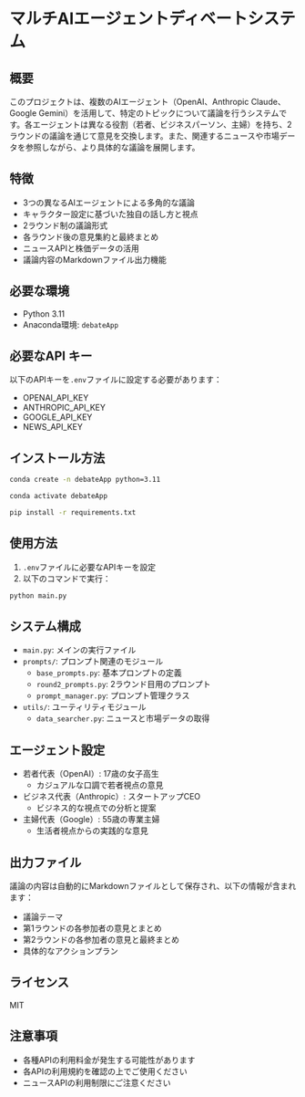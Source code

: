 # マルチAIエージェントディベートシステム

## 概要

このプロジェクトは、複数のAIエージェント（OpenAI、Anthropic Claude、Google Gemini）を活用して、特定のトピックについて議論を行うシステムです。各エージェントは異なる役割（若者、ビジネスパーソン、主婦）を持ち、2ラウンドの議論を通じて意見を交換します。また、関連するニュースや市場データを参照しながら、より具体的な議論を展開します。

## 特徴

- 3つの異なるAIエージェントによる多角的な議論
- キャラクター設定に基づいた独自の話し方と視点
- 2ラウンド制の議論形式
- 各ラウンド後の意見集約と最終まとめ
- ニュースAPIと株価データの活用
- 議論内容のMarkdownファイル出力機能

## 必要な環境

- Python 3.11
- Anaconda環境: `debateApp`

## 必要なAPI キー

以下のAPIキーを`.env`ファイルに設定する必要があります：

- OPENAI_API_KEY
- ANTHROPIC_API_KEY
- GOOGLE_API_KEY
- NEWS_API_KEY

## インストール方法

```bash
conda create -n debateApp python=3.11

conda activate debateApp

pip install -r requirements.txt
```

## 使用方法

1. `.env`ファイルに必要なAPIキーを設定
2. 以下のコマンドで実行：

```bash
python main.py
```


## システム構成

- `main.py`: メインの実行ファイル
- `prompts/`: プロンプト関連のモジュール
  - `base_prompts.py`: 基本プロンプトの定義
  - `round2_prompts.py`: 2ラウンド目用のプロンプト
  - `prompt_manager.py`: プロンプト管理クラス
- `utils/`: ユーティリティモジュール
  - `data_searcher.py`: ニュースと市場データの取得

## エージェント設定

- 若者代表（OpenAI）: 17歳の女子高生
  - カジュアルな口調で若者視点の意見
- ビジネス代表（Anthropic）: スタートアップCEO
  - ビジネス的な視点での分析と提案
- 主婦代表（Google）: 55歳の専業主婦
  - 生活者視点からの実践的な意見

## 出力ファイル

議論の内容は自動的にMarkdownファイルとして保存され、以下の情報が含まれます：
- 議論テーマ
- 第1ラウンドの各参加者の意見とまとめ
- 第2ラウンドの各参加者の意見と最終まとめ
- 具体的なアクションプラン

## ライセンス

MIT

## 注意事項

- 各種APIの利用料金が発生する可能性があります
- 各APIの利用規約を確認の上でご使用ください
- ニュースAPIの利用制限にご注意ください